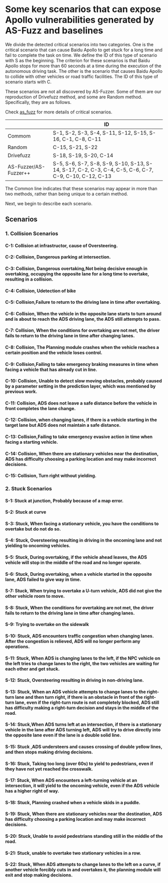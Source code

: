 # Some key scenarios that can expose Apollo vulnerabilities generated by AS-Fuzz and baselines

We divide the detected critical scenarios into two categories. One is the critical scenario that can cause Baidu Apollo to get stuck for a long time and fail to complete the task on time. We define the ID of this type of scenario with S as the beginning. The criterion for these scenarios is that Baidu Apollo stops for more than 60 seconds at a time during the execution of the autonomous driving task. The other is the scenario that causes Baidu Apollo to collide with other vehicles or road traffic facilities. The ID of this type of scenario starts with C.

These scenarios are not all discovered by AS-Fuzzer. Some of them are our reproduction of Drivefuzz method, and some are Random method. Specifically, they are as follows.

Check [as_fuzz](https://github.com/cfs4819/as_fuzz) for more details of critical scenarios.

|           | ID                                                                                                   |
| --------- | ---------------------------------------------------------------------------------------------------- |
| Commom    | S-1, S-2, S-3, S-4, S-11, S-12, S-15, S-16, C-1, C-8, C-11                                           |
| Random    | C-15, S-21, S-22                                                                                     |
| Drivefuzz | S-18, S-19, S-20, C-14                                                                               |
| AS-Fuzzer/AS-Fuzzer++ | S-5, S-6, S-7, S-8, S-9, S-10, S-13, S-14, S-17, C-2, C-3, C-4, C-5, C-6, C-7, C-9, C-10, C-12, C-13 |

The Common line indicates that these scenarios may appear in more than two methods, rather than being unique to a certain method.

Next, we begin to describe each scenario.

## Scenarios

### 1. Collision Scenarios

#### C-1: Collision at infrastructor, cause of Oversteering.

#### C-2: Collision, Dangerous parking at intersection.

#### C-3: Collision, Dangerous overtaking,Not being decisive enough in overtaking, occupying the opposite lane for a long time to overtake, resulting in a collision.


#### C-4: Collision, Udetection of bike

#### C-5: Collision,Failure to return to the driving lane in time after overtaking.

#### C-6: Collision, When the vehicle in the opposite lane starts to turn around and is about to reach the ADS driving lane, the ADS still attempts to pass.

#### C-7: Collision, When the conditions for overtaking are not met, the driver fails to return to the driving lane in time after changing lanes.

#### C-8: Collision, The Planning module crashes when the vehicle reaches a certain position and the vehicle loses control.

#### C-9: Collision,Failing to take emergency braking measures in time when facing a vehicle that has already cut in line.

#### C-10: Collision, Unable to detect slow moving obstacles, probably caused by a parameter setting in the prediction layer, which was mentioned by previous work.

#### C-11: Collision, ADS does not leave a safe distance before the vehicle in front completes the lane change. 

#### C-12: Collision, when changing lanes, if there is a vehicle starting in the target lane but ADS does not maintain a safe distance.  

#### C-13: Collision,Failing to take emergency evasive action in time when facing a starting vehicle.

#### C-14: Collision, When there are stationary vehicles near the destination, ADS has difficulty choosing a parking location and may make incorrect decisions.

#### C-15: Collision, Turn right without yielding.



### 2. Stuck Scenarios

#### S-1: Stuck at junction, Probably because of a map error.

#### S-2: Stuck at curve

#### S-3: Stuck, When facing a stationary vehicle, you have the conditions to overtake but do not do so.

#### S-4: Stuck, Oversteering resulting in driving in the oncoming lane and not yielding to oncoming vehicles.

#### S-5: Stuck, During overtaking, if the vehicle ahead leaves, the ADS vehicle will stop in the middle of the road and no longer operate.

#### S-6: Stuck, During overtaking, when a vehicle started in the opposite lane, ADS failed to give way in time.

#### S-7: Stuck, When trying to overtake a U-turn vehicle, ADS did not give the other vehicle room to move.

#### S-8: Stuck, When the conditions for overtaking are not met, the driver fails to return to the driving lane in time after changing lanes.

#### S-9: Trying to overtake on the sidewalk

#### S-10: Stuck, ADS encounters traffic congestion when changing lanes. After the congestion is relieved, ADS will no longer perform any operations.

#### S-11: Stuck, When ADS is changing lanes to the left, if the NPC vehicle on the left tries to change lanes to the right, the two vehicles are waiting for each other and get stuck.

#### S-12: Stuck, Oversteering resulting in driving in non-driving lane.

#### S-13: Stuck, When an ADS vehicle attempts to change lanes to the right-turn lane and then turn right, if there is an obstacle in front of the right-turn lane, even if the right-turn route is not completely blocked, ADS still has difficulty making a right-turn decision and stays in the middle of the road.

#### S-14: Stuck,When ADS turns left at an intersection, if there is a stationary vehicle in the lane after ADS turning left, ADS will try to drive directly into the opposite lane even if the lane is a double solid line.

#### S-15: Stuck ,ADS understeers and causes crossing of double yellow lines, and then stops making driving decisions.

#### S-16: Stuck, Taking too long (over 60s) to yield to pedestrians, even if they have not yet reached the crosswalk.

#### S-17: Stuck, When ADS encounters a left-turning vehicle at an intersection, it will yield to the oncoming vehicle, even if the ADS vehicle has a higher right of way.

#### S-18: Stuck, Planning crashed when a vehicle skids in a puddle.

#### S-19: Stuck, When there are stationary vehicles near the destination, ADS has difficulty choosing a parking location and may make incorrect decisions.

#### S-20: Stuck, Unable to avoid pedestrians standing still in the middle of the road.

#### S-21: Stuck, unable to overtake two stationary vehicles in a row.

#### S-22: Stuck, When ADS attempts to change lanes to the left on a curve, if another vehicle forcibly cuts in and overtakes it, the planning module will exit and stop making decisions.


